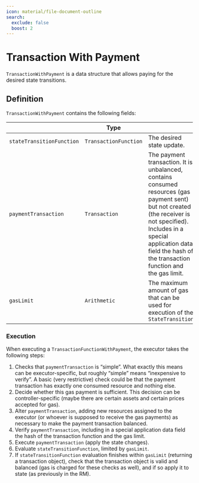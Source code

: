 ```yaml
---
icon: material/file-document-outline
search:
  exclude: false
  boost: 2
---
```


# Transaction With Payment

`TransactionWithPayment` is a data structure that allows paying for the desired state transitions.

## Definition

`TransactionWithPayment` contains the following fields:

||Type||
|-|-|-|
|`stateTransitionFunction`|`TransactionFunction`| The desired state update.|
|`paymentTransaction`|`Transaction`|The payment transaction. It is unbalanced, contains consumed resources (gas payment sent) but not created (the receiver is not specified). Includes in a special application data field the hash of the transaction function and the gas limit.|
|`gasLimit`|`Arithmetic`|The maximum amount of gas that can be used for execution of the `StateTransition`|

### Execution

When executing a `TransactionFunctionWithPayment`, the executor takes the following steps:

1. Checks that `paymentTransaction` is “simple”. What exactly this means can be executor-specific, but roughly “simple” means “inexpensive to verify”. A basic (very restrictive) check could be that the payment transaction has exactly one consumed resource and nothing else.
2. Decide whether this gas payment is sufficient. This decision can be controller-specific (maybe there are certain assets and certain prices accepted for gas).
3. Alter `paymentTransaction`, adding new resources assigned to the executor (or whoever is supposed to receive the gas payments) as necessary to make the payment transaction balanced.
4. Verify `paymentTransaction`, including in a special application data field the hash of the transaction function and the gas limit.
5. Execute `paymentTransaction` (apply the state changes).
6. Evaluate `stateTransitionFunction`, limited by `gasLimit`.
7. If `stateTransitionFunction` evaluation finishes within `gasLimit` (returning a transaction object), check that the transaction object is valid and balanced (gas is charged for these checks as well), and if so apply it to state (as previously in the RM).